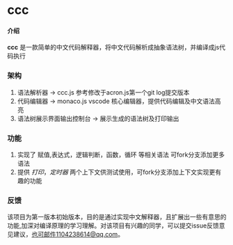 # ccc

#### 介绍
**ccc** 是一款简单的中文代码解释器，将中文代码解析成抽象语法树，并编译成js代码执行

### 架构
1. 语法解析器 -> ccc.js 参考修改于acron.js第一个git log提交版本
2. 代码编辑器 -> monaco.js  vscode 核心编辑器，提供代码编辑及中文语法高亮
3. 语法树展示界面输出控制台 -> 展示生成的语法树及打印输出

### 功能
1. 实现了 赋值,表达式，逻辑判断，函数，循环 等相关语法 可fork分支添加更多语法
2. 提供  *打印*，*定时器* 两个上下文供测试使用，可fork分支添加上下文实现更有趣的功能

### 反馈
该项目为第一版本初始版本，目的是通过实现中文解释器，且扩展出一些有意思的功能,加深对编译原理的学习理解。对该项目有兴趣的同学，可以提交issue反馈意见建议，也可邮件1104238614@qq.com。